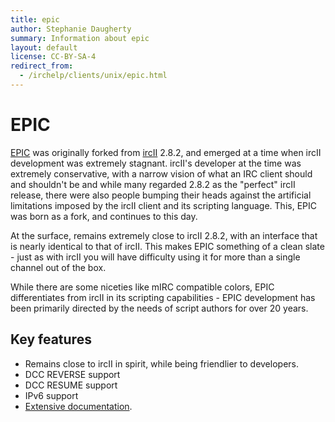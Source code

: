 ```yaml
---
title: epic
author: Stephanie Daugherty
summary: Information about epic
layout: default
license: CC-BY-SA-4
redirect_from:
  - /irchelp/clients/unix/epic.html
---
```


# EPIC

[EPIC](http://www.epicsol.org) was originally forked from 
[ircII](/clients/unix/ircii) 
2.8.2, and emerged at a time when ircII
development was extremely stagnant. ircII's developer at the time was extremely
conservative, with a narrow vision of what an IRC client should and shouldn't be
and while many regarded 2.8.2 as the "perfect" ircII release, there were also
people bumping their heads against the artificial limitations imposed by the ircII
client and its scripting language. This, EPIC was born as a fork, and continues to
this day.

At the surface, remains extremely close to ircII 2.8.2, with an interface that is
nearly identical to that of ircII. This makes EPIC something of a clean slate -
just as with ircII you will have difficulty using it for more than a single
channel out of the box.

While there are some niceties like mIRC compatible colors, EPIC differentiates
from ircII in its scripting capabilities - EPIC development has been primarily
directed by the needs of script authors for over 20 years.


## Key features
 * Remains close to ircII in spirit, while being friendlier to developers.
 * DCC REVERSE support
 * DCC RESUME support
 * IPv6 support
 * [Extensive documentation](http://www.epicsol.org/help_root).
